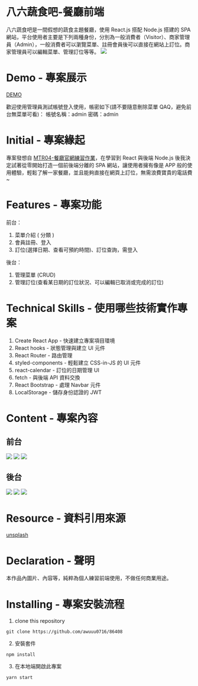 # 八六蔬食吧-餐廳前端
八六蔬食吧是一間假想的蔬食主題餐廳，使用 React.js 搭配 Node.js 搭建的 SPA 網站，平台使用者主要是下列兩種身份，分別為一般消費者（Visitor）、商家管理員（Admin），一般消費者可以瀏覽菜單、註冊會員後可以直接在網站上訂位。商家管理員可以編輯菜單、管理訂位等等。
![](https://i.imgur.com/UqQe02e.jpg)
# Demo - 專案展示
[DEMO](https://awuuu0716.github.io/86408/#/)

歡迎使用管理員測試帳號登入使用，帳密如下(請不要隨意刪除菜單 QAQ，避免前台無菜單可看)：
帳號名稱：admin
密碼：admin

# Initial - 專案緣起
專案發想自 [MTR04-餐廳官網練習作業](https://github.com/Lidemy/mentor-program-4th-awuuu0716/tree/master/homeworks/week6)，在學習到 React 與後端 Node.js 後我決定試著從零開始打造一個前後端分離的 SPA 網站，讓使用者擁有像是 APP 般的使用體驗，輕鬆了解一家餐廳，並且能夠直接在網頁上訂位，無需浪費寶貴的電話費~

# Features - 專案功能
前台：
1. 菜單介紹 ( 分類 )
2. 會員註冊、登入
3. 訂位(選擇日期、查看可預約時間)、訂位查詢，需登入

後台：
1. 管理菜單 (CRUD)
2. 管理訂位(查看某日期的訂位狀況、可以編輯已取消或完成的訂位)

# Technical Skills - 使用哪些技術實作專案
1. Create React App - 快速建立專案項目環境
2. React hooks - 狀態管理與建立 UI 元件
3. React Router - 路由管理
4. styled-components - 輕鬆建立 CSS-in-JS 的 UI 元件
5. react-calendar - 訂位的日期管理 UI
6. fetch - 與後端 API 資料交換
7. React Bootstrap - 處理 Navbar 元件
8. LocalStorage - 儲存身份認證的 JWT

# Content - 專案內容
## 前台
![](https://i.imgur.com/n4TTUJc.jpg)
![](https://i.imgur.com/fzNNKVM.jpg)
![](https://i.imgur.com/9gz2Aez.jpg)
## 後台
![](https://i.imgur.com/9eLFfCW.jpg)
![](https://i.imgur.com/NTRqdpg.jpg)
![](https://i.imgur.com/2UpCNv4.jpg)

# Resource - 資料引用來源
[unsplash](https://unsplash.com/)

# Declaration - 聲明
本作品內圖片、內容等，純粹為個人練習前端使用，不做任何商業用途。

# Installing - 專案安裝流程
1. clone this repository
``` 
git clone https://github.com/awuuu0716/86408
```

2. 安裝套件
```
npm install
```

3. 在本地端開啟此專案
```
yarn start
```